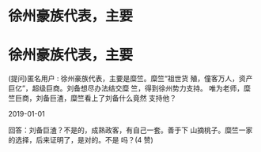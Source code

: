 # 徐州豪族代表，主要

# 徐州豪族代表，主要

(提问)匿名用户 : 徐州豪族代表，主要是糜竺。糜竺“祖世货 殖，僮客万人，资产巨亿”，超级巨商。刘备想尽办法结交糜 竺，得到徐州势力支持。 唯为老师，糜竺巨商，刘备巨渣，糜竺看上了刘备什么竟然 支持他？

2019-01-01

回答：刘备巨渣？不是的，成熟政客，有自己一套。善于下 山摘桃子。糜竺一家的选择，后来证明了，是对的。不是 吗？(4 赞)
